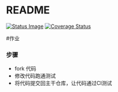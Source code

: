 
# README
[![Status Image](https://travis-ci.org/xiaolong2013/homework1.svg?branch=master)](https://travis-ci.org/xiaolong2013/homework1.svg?branch=master)
[![Coverage Status](https://coveralls.io/repos/github/xiaolong2013/homework1/badge.svg?branch=master)](https://coveralls.io/github/xiaolong2013/homework1?branch=master) 

#作业

### 步骤

* fork 代码
* 修改代码跑通测试
* 将代码提交回主干仓库，让代码通过CI测试